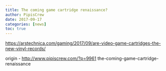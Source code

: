 ```yaml
---
title: The coming game cartridge renaissance?
author: PipisCrew
date: 2017-09-17
categories: [news]
toc: true
---
```


https://arstechnica.com/gaming/2017/09/are-video-game-cartridges-the-new-vinyl-records/

origin - http://www.pipiscrew.com/?p=9961 the-coming-game-cartridge-renaissance